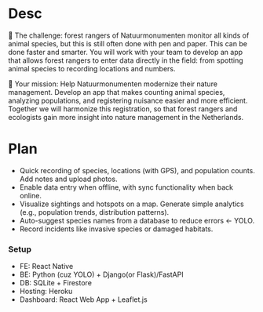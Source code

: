 # Desc

🔎 The challenge:  forest rangers of Natuurmonumenten monitor all kinds of animal species, but this is still often done with pen and paper. This can be done faster and smarter. You will work with your team to develop an app that allows forest rangers to enter data directly in the field: from spotting animal species to recording locations and numbers.

🐾 Your mission: Help Natuurmonumenten modernize their nature management. Develop an app that makes counting animal species, analyzing populations, and registering nuisance easier and more efficient. Together we will harmonize this registration, so that forest rangers and ecologists gain more insight into nature management in the Netherlands.

# Plan

- Quick recording of species, locations (with GPS), and population counts. Add notes and upload photos.
- Enable data entry when offline, with sync functionality when back online.
- Visualize sightings and hotspots on a map. Generate simple analytics (e.g., population trends, distribution patterns).
- Auto-suggest species names from a database to reduce errors <- YOLO.
- Record incidents like invasive species or damaged habitats.

### Setup
- FE: React Native
- BE: Python (cuz YOLO) + Django(or Flask)/FastAPI
- DB: SQLite + Firestore
- Hosting: Heroku
- Dashboard: React Web App + Leaflet.js

<!---
### Tech stack
- FE: React Native (js) / Flutter (Dart)
- BE: Node.js/Python
- DB:
    - SQLite + PostgreSQL with PostGIS (geospatial analysis)
    - SQLite + Firestore (simple and realtime sync)
- Hosting: Firebase hosting/Heroku
- Dashboard: React Web App
- Tools: ggmapAPI + Leaflet.js + Tensorflow Lite/YOLO
--->
